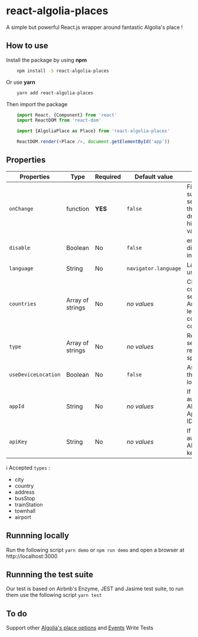 # react-algolia-places

A simple but powerful React.js wrapper around fantastic Algolia's place !

## How to use

Install the package by using **npm**

```bash
    npm install -S react-algolia-places
```

Or use **yarn**

```bash
    yarn add react-algolia-places
```

Then import the package

```javascript
    import React, {Component} from 'react'
    import ReactDOM from 'react-dom'

    import {AlgoliaPlace as Place} from 'react-algolia-places'

    ReactDOM.render(<Place />, document.getElementById('app'))

```

## Properties


 Properties | Type |Required | Default value | Effect | Example
 ---|---| ---| ---|---|---
 `onChange` | function | **YES** | `false` | Fired when suggestion selected in the dropdown or hint was validated. | `true`
 `disable` | Boolean | No | `false` | enable/ disable the input | `true`
 `language` | String | No | `navigator.language` | Language used | `FR_fr`
 `countries` | Array of strings | No | *no values* | Change the countries to search in. Array of two letters country codes | `['fr', 'en', 'de', 'be']`
 `type` | Array of strings | No | *no values* | Restrict the search results to a specific type. | `['city', busStop]`
 `useDeviceLocation` | Boolean | No | `false` | Ask and use the device location. | `true`
 `appId` | String | No  | *no values* | If using the authenticated API, the Application ID to use. | --
 `apiKey` | String | No | *no values* | If using the authenticated API, the API key to use. | --

ℹ️ Accepted `types` :
- city
- country
- address
- busStop
- trainStation
- townhall
- airport

## Runnning locally

Run the following script `yarn demo` or `npm run demo` and open a browser at http://localhost:3000

## Runnning the test suite
Our test is based on Airbnb's Enzyme, JEST and Jasime test suite, to run them use the following script `yarn test`

## To do

Support other [Algolia's place options](https://community.algolia.com/places/documentation.html#options) and [Events](https://community.algolia.com/places/documentation.html#events)
Write Tests
